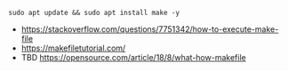 ```
sudo apt update && sudo apt install make -y
```

- https://stackoverflow.com/questions/7751342/how-to-execute-make-file
- https://makefiletutorial.com/
- TBD https://opensource.com/article/18/8/what-how-makefile
